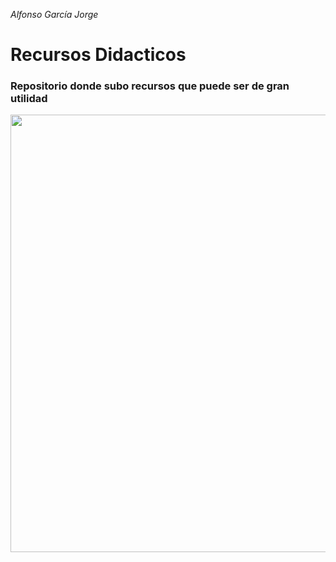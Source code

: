 *Alfonso García Jorge* 

# Recursos Didacticos

### Repositorio donde subo recursos que puede ser de gran utilidad

<div align="center">
 
 <img src="https://user-images.githubusercontent.com/91060831/191068008-51d85712-55e8-429a-b107-a29775d59209.png" width="700"/>
